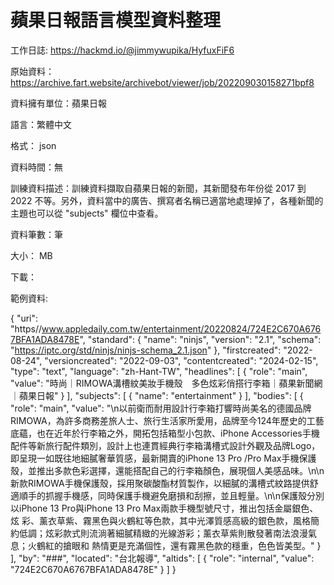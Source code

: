 # 蘋果日報語言模型資料整理

工作日誌: https://hackmd.io/@jimmywupika/HyfuxFiF6 

原始資料：https://archive.fart.website/archivebot/viewer/job/202209030158271bpf8

資料擁有單位：蘋果日報

語言：繁體中文

格式： json

資料時間：無

訓練資料描述：訓練資料擷取自蘋果日報的新聞，其新聞發布年份從 2017 到 2022 不等。另外，資料當中的廣告、撰寫者名稱已適當地處理掉了，各種新聞的主題也可以從 "subjects" 欄位中查看。

資料筆數：筆

大小： MB

下載：

範例資料:

{
    "uri": "https//www.appledaily.com.tw/entertainment/20220824/724E2C670A6767BFA1ADA8478E",
    "standard": {
      "name": "ninjs",
      "version": "2.1",
      "schema": "https://iptc.org/std/ninjs/ninjs-schema_2.1.json"
    },
    "firstcreated": "2022-08-24",
    "versioncreated": "2022-09-03",
    "contentcreated": "2024-02-15",
    "type": "text",
    "language": "zh-Hant-TW",
    "headlines": [
      {
        "role": "main",
        "value": "時尚｜RIMOWA溝槽紋美妝手機殼　多色炫彩俏搭行李箱｜蘋果新聞網｜蘋果日報"
      }
    ],
    "subjects": [
      {
        "name": "entertainment"
      }
    ],
    "bodies": [
      {
        "role": "main",
        "value": "\n以前衛而耐用設計行李箱打響時尚美名的德國品牌RIMOWA，為許多商務差旅人士、旅行生活家所愛用，品牌至今124年歷史的工藝底蘊，也在近年於行李箱之外，開拓包括箱型小包款、iPhone Accessories手機配件等新旅行配件類別，設計上也連貫經典行李箱溝槽式設計外觀及品牌Logo，即呈現一如既往地細膩奢華質感，最新開賣的iPhone 13 Pro /Pro Max手機保護殼，並推出多款色彩選擇，還能搭配自己的行李箱顏色，展現個人美感品味。\n\n新款RIMOWA手機保護殼，採用聚碳酸酯材質製作，以細膩的溝槽式紋路提供舒適順手的抓握手機感，同時保護手機避免磨損和刮擦，並且輕量。\n\n保護殼分別以iPhone 13 Pro與iPhone 13 Pro Max兩款手機型號尺寸，推出包括金屬銀色、炫
彩、薰衣草紫、霧黑色與火鶴紅等色款，其中光澤質感高級的銀色款，風格簡約低調；炫彩款式則流淌著細膩精緻的光線游彩；薰衣草紫則散發著南法浪漫氣息；火鶴紅的搶眼和
熱情更是充滿個性，還有霧黑色款的穩重，色色皆美型。"
      }
    ],
    "by": "###",
    "located": "台北報導",
    "altids": [
      {
        "role": "internal",
        "value": "724E2C670A6767BFA1ADA8478E"
      }
    ]
  }

